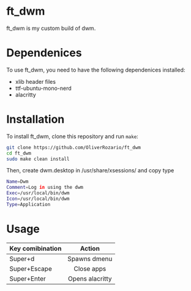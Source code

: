 # ft_dwm

ft_dwm is my custom build of dwm.

# Dependenices

To use ft_dwm, you need to have the following dependenices installed:
* xlib header files
* ttf-ubuntu-mono-nerd
* alacritty

# Installation

To install ft_dwm, clone this repository and run `make`:

```bash
git clone https://github.com/OliverRozario/ft_dwm
cd ft_dwm
sudo make clean install
```
Then, create dwm.desktop in /usr/share/xsessions/ and copy type
```bash
Name=Dwm
Comment=Log in using the dwm
Exec=/usr/local/bin/dwm
Icon=/usr/local/bin/dwm
Type=Application
```

# Usage 


|Key comibination | Action        |
|-----------------|:-------------:|
|Super+d          |Spawns dmenu   |
|Super+Escape     |Close apps     |
|Super+Enter      |Opens alacritty|
